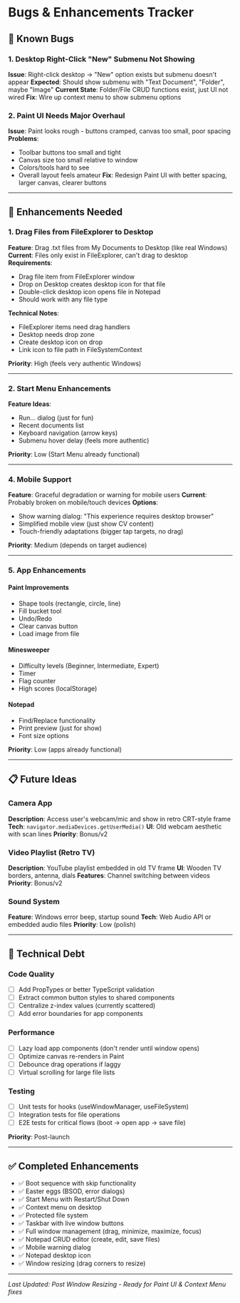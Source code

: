 # Bugs & Enhancements Tracker

## 🐛 Known Bugs

### 1. Desktop Right-Click "New" Submenu Not Showing
**Issue**: Right-click desktop → "New" option exists but submenu doesn't appear
**Expected**: Should show submenu with "Text Document", "Folder", maybe "Image"
**Current State**: Folder/File CRUD functions exist, just UI not wired
**Fix**: Wire up context menu to show submenu options

### 2. Paint UI Needs Major Overhaul
**Issue**: Paint looks rough - buttons cramped, canvas too small, poor spacing
**Problems**:
- Toolbar buttons too small and tight
- Canvas size too small relative to window
- Colors/tools hard to see
- Overall layout feels amateur
**Fix**: Redesign Paint UI with better spacing, larger canvas, clearer buttons

---

## 🚀 Enhancements Needed

### 1. Drag Files from FileExplorer to Desktop
**Feature**: Drag .txt files from My Documents to Desktop (like real Windows)
**Current**: Files only exist in FileExplorer, can't drag to desktop
**Requirements**:
- Drag file item from FileExplorer window
- Drop on Desktop creates desktop icon for that file
- Double-click desktop icon opens file in Notepad
- Should work with any file type

**Technical Notes**:
- FileExplorer items need drag handlers
- Desktop needs drop zone
- Create desktop icon on drop
- Link icon to file path in FileSystemContext

**Priority**: High (feels very authentic Windows)

---

### 2. Start Menu Enhancements
**Feature Ideas**:
- Run... dialog (just for fun)
- Recent documents list
- Keyboard navigation (arrow keys)
- Submenu hover delay (feels more authentic)

**Priority**: Low (Start Menu already functional)

---

### 4. Mobile Support
**Feature**: Graceful degradation or warning for mobile users
**Current**: Probably broken on mobile/touch devices
**Options**:
- Show warning dialog: "This experience requires desktop browser"
- Simplified mobile view (just show CV content)
- Touch-friendly adaptations (bigger tap targets, no drag)

**Priority**: Medium (depends on target audience)

---

### 5. App Enhancements

#### Paint Improvements
- Shape tools (rectangle, circle, line)
- Fill bucket tool
- Undo/Redo
- Clear canvas button
- Load image from file

#### Minesweeper
- Difficulty levels (Beginner, Intermediate, Expert)
- Timer
- Flag counter
- High scores (localStorage)

#### Notepad
- Find/Replace functionality
- Print preview (just for show)
- Font size options

**Priority**: Low (apps already functional)

---

## 📋 Future Ideas

### Camera App
**Description**: Access user's webcam/mic and show in retro CRT-style frame
**Tech**: `navigator.mediaDevices.getUserMedia()`
**UI**: Old webcam aesthetic with scan lines
**Priority**: Bonus/v2

### Video Playlist (Retro TV)
**Description**: YouTube playlist embedded in old TV frame
**UI**: Wooden TV borders, antenna, dials
**Features**: Channel switching between videos
**Priority**: Bonus/v2

### Sound System
**Feature**: Windows error beep, startup sound
**Tech**: Web Audio API or embedded audio files
**Priority**: Low (polish)

---

## 🔧 Technical Debt

### Code Quality
- [ ] Add PropTypes or better TypeScript validation
- [ ] Extract common button styles to shared components
- [ ] Centralize z-index values (currently scattered)
- [ ] Add error boundaries for app components

### Performance
- [ ] Lazy load app components (don't render until window opens)
- [ ] Optimize canvas re-renders in Paint
- [ ] Debounce drag operations if laggy
- [ ] Virtual scrolling for large file lists

### Testing
- [ ] Unit tests for hooks (useWindowManager, useFileSystem)
- [ ] Integration tests for file operations
- [ ] E2E tests for critical flows (boot → open app → save file)

**Priority**: Post-launch

---

## ✅ Completed Enhancements

- ✅ Boot sequence with skip functionality
- ✅ Easter eggs (BSOD, error dialogs)
- ✅ Start Menu with Restart/Shut Down
- ✅ Context menu on desktop
- ✅ Protected file system
- ✅ Taskbar with live window buttons
- ✅ Full window management (drag, minimize, maximize, focus)
- ✅ Notepad CRUD editor (create, edit, save files)
- ✅ Mobile warning dialog
- ✅ Notepad desktop icon
- ✅ Window resizing (drag corners to resize)

---

*Last Updated: Post Window Resizing - Ready for Paint UI & Context Menu fixes*
